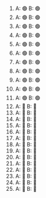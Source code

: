 1.	A: 🟢	B: 🟢
2.	A: 🟢	B: 🟢
3.	A: 🟢	B: 🟢
4.	A: 🟢	B: 🟢
5.	A: 🟢	B: 🟢
6.	A: 🟢	B: 🟢
7.	A: 🟢	B: 🟢
8.	A: 🟢	B: 🟢
9.	A: 🟢	B: 🟢
10.	A: 🟢	B: 🟢
11.	A: 🟢	B: 🟢
12.	A: 🔴	B: 🔴
13.	A: 🔴	B: 🔴
14.	A: 🔴	B: 🔴
15.	A: 🔴	B: 🔴
16.	A: 🔴	B: 🔴
17.	A: 🔴	B: 🔴
18.	A: 🔴	B: 🔴
19.	A: 🔴	B: 🔴
20.	A: 🔴	B: 🔴
21.	A: 🔴	B: 🔴
22.	A: 🔴	B: 🔴
23.	A: 🔴	B: 🔴
24.	A: 🔴	B: 🔴
25.	A: 🔴	B: 🔴

